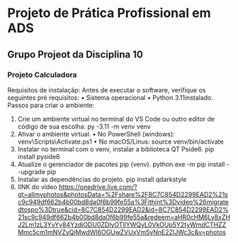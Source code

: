 # Projeto de Prática Profissional em ADS
## Grupo Projeot da Disciplina 10
### Projeto Calculadora

Requisitos de instalaçãp:
Antes de executar o software, verifique os seguintes pré requisitos:
•	Sistema operacional
•	Python 3.11instalado.
Passos para criar o ambiente:
1.	Crie um ambiente virtual no terminal do VS Code ou outro editor de código de sua escolha:
py -3.11 -m venv venv
2.	Ativar o ambiente virtual.
•	No PowerShell (windows):
venv\Scripts\Activate.ps1
•	No macOS/Linus:
source venv/bin/activate
3.	Instalar no terminal com o venv, instalar a biblioteca QT Pside6.
pip install pyside6
4.	Atualize o gerenciador de pacotes pip (venv).
python.exe -m pip install --upgrade pip
5.	Instalar as dependências do projeto.
pip install qdarkstyle
6. lINK do vídeo https://onedrive.live.com/?qt=allmyphotos&photosData=%2Fshare%2F8C7C854D2299EAD2%21sc9c949df662b4b00bd8da0f6b99fe55a%3Fithint%3Dvideo%26migratedtospo%3Dtrue&cid=8C7C854D2299EAD2&id=8C7C854D2299EAD2%21sc9c949df662b4b00bd8da0f6b99fe55a&redeem=aHR0cHM6Ly8xZHJ2Lm1zL3YvYy84YzdjODU0ZDIyOTllYWQyL0VkOUp5Y2tyWmdCTHZZMmc5cm1mNVZvQjMwdWl6OGUwZVUxVm5vNnE2ZlJWc3c&v=photos

